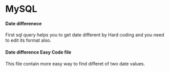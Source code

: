 # MySQL


#### Date differenece  
<p> First sql query helps you to get date different by Hard coding and you need to edit its format also. </p>


#### Date difference Easy Code file
<p> This file contain more easy way to find differet of two date values. </p>
